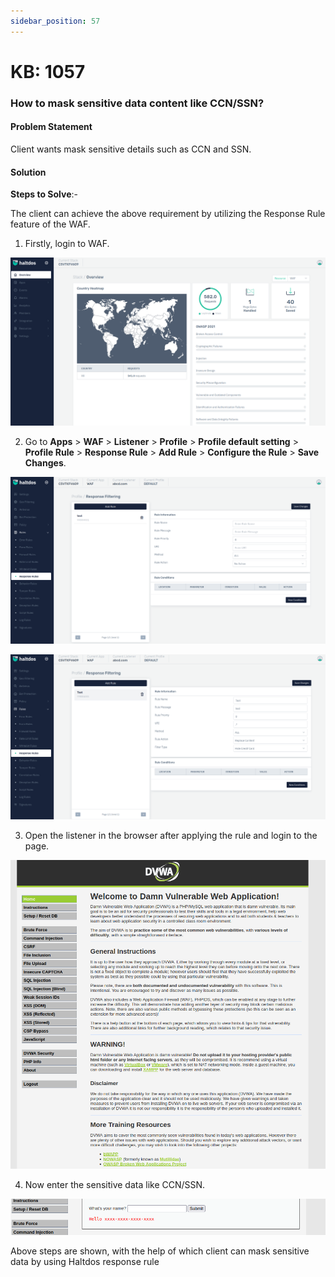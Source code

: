 ```yaml
---
sidebar_position: 57
---
```


# KB: 1057

### **How to mask sensitive data content like CCN/SSN?**

#### **Problem Statement**

Client wants mask sensitive details such as CCN and SSN.

#### **Solution**

**Steps to Solve**:-

The client can achieve the above requirement by utilizing the Response Rule feature of the WAF.

1. Firstly, login to WAF.

![kb-1057](/img/waf/v7/kb/overview_kb_1057_1.png)

2. Go to **Apps** > **WAF** > **Listener** > **Profile** > **Profile default setting** > **Profile Rule** > **Response Rule** > **Add Rule** > **Configure the Rule** > **Save Changes**.

![kb-1057](/img/waf/v7/kb/rules_kb_1057_2.png)

![kb-1057](/img/waf/v7/kb/rules_kb_1057_3.png)

3. Open the listener in the browser after applying the rule and login to the page.

![kb-1057](/img/waf/v6/kb/responserule1.png)

4. Now enter the sensitive data like CCN/SSN.

![kb-1057](/img/waf/v6/kb/maskedCCN.png)

Above steps are shown, with the help of which client can mask sensitive data by using Haltdos response rule